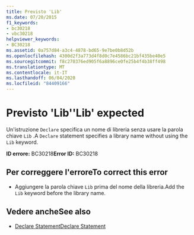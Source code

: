 ```yaml
---
title: Previsto 'Lib'
ms.date: 07/20/2015
f1_keywords:
- bc30218
- vbc30218
helpviewer_keywords:
- BC30218
ms.assetid: 0a757d84-a3c4-4878-bd65-9e7be0b8d52b
ms.openlocfilehash: 4300d2f3a773d4f8d0c7e4586bc21bf435be40e5
ms.sourcegitcommit: f8c270376ed905f6a8896ce0fe25b4f4b38ff498
ms.translationtype: MT
ms.contentlocale: it-IT
ms.lasthandoff: 06/04/2020
ms.locfileid: "84409166"
---
```

# <a name="lib-expected"></a><span data-ttu-id="87def-102">Previsto 'Lib'</span><span class="sxs-lookup"><span data-stu-id="87def-102">'Lib' expected</span></span>
<span data-ttu-id="87def-103">Un'istruzione `Declare` specifica un nome di libreria senza usare la parola chiave `Lib` .</span><span class="sxs-lookup"><span data-stu-id="87def-103">A `Declare` statement specifies a library name without using the `Lib` keyword.</span></span>  
  
 <span data-ttu-id="87def-104">**ID errore:** BC30218</span><span class="sxs-lookup"><span data-stu-id="87def-104">**Error ID:** BC30218</span></span>  
  
## <a name="to-correct-this-error"></a><span data-ttu-id="87def-105">Per correggere l'errore</span><span class="sxs-lookup"><span data-stu-id="87def-105">To correct this error</span></span>  
  
- <span data-ttu-id="87def-106">Aggiungere la parola chiave `Lib` prima del nome della libreria.</span><span class="sxs-lookup"><span data-stu-id="87def-106">Add the `Lib` keyword before the library name.</span></span>  
  
## <a name="see-also"></a><span data-ttu-id="87def-107">Vedere anche</span><span class="sxs-lookup"><span data-stu-id="87def-107">See also</span></span>

- [<span data-ttu-id="87def-108">Declare Statement</span><span class="sxs-lookup"><span data-stu-id="87def-108">Declare Statement</span></span>](../language-reference/statements/declare-statement.md)

